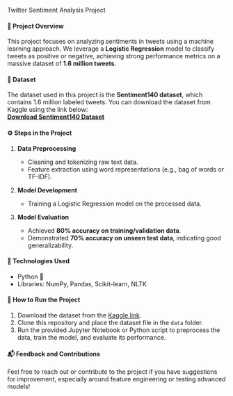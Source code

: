 Twitter Sentiment Analysis Project  

#### 📌 **Project Overview**  
This project focuses on analyzing sentiments in tweets using a machine learning approach. We leverage a **Logistic Regression** model to classify tweets as positive or negative, achieving strong performance metrics on a massive dataset of **1.6 million tweets**.  

#### 📂 **Dataset**  
The dataset used in this project is the **Sentiment140 dataset**, which contains 1.6 million labeled tweets. You can download the dataset from Kaggle using the link below:  
[**Download Sentiment140 Dataset**](https://www.kaggle.com/datasets/kazanova/sentiment140)  

#### ⚙️ **Steps in the Project**  
1. **Data Preprocessing**  
   - Cleaning and tokenizing raw text data.  
   - Feature extraction using word representations (e.g., bag of words or TF-IDF).  

2. **Model Development**  
   - Training a Logistic Regression model on the processed data.  

3. **Model Evaluation**  
   - Achieved **80% accuracy on training/validation data**.  
   - Demonstrated **70% accuracy on unseen test data**, indicating good generalizability.  

#### 🚀 **Technologies Used**  
- Python 🐍  
- Libraries: NumPy, Pandas, Scikit-learn, NLTK  

#### 📝 **How to Run the Project**  
1. Download the dataset from the [Kaggle link](https://www.kaggle.com/datasets/kazanova/sentiment140).  
2. Clone this repository and place the dataset file in the `data` folder.  
3. Run the provided Jupyter Notebook or Python script to preprocess the data, train the model, and evaluate its performance.  

#### 📬 **Feedback and Contributions**  
Feel free to reach out or contribute to the project if you have suggestions for improvement, especially around feature engineering or testing advanced models!  

